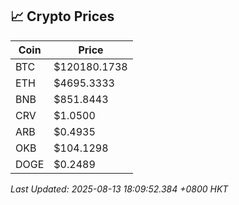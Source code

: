 ## 📈 Crypto Prices

| Coin | Price |
| ---- | ----- |
| BTC | $120180.1738 |
| ETH | $4695.3333 |
| BNB | $851.8443 |
| CRV | $1.0500 |
| ARB | $0.4935 |
| OKB | $104.1298 |
| DOGE | $0.2489 |

_Last Updated: 2025-08-13 18:09:52.384 +0800 HKT_